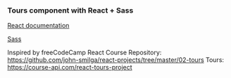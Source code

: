 ### Tours component with React + Sass

[React documentation](https://reactjs.org/)

[Sass](https://sass-lang.com/)

Inspired by freeCodeCamp React Course
Repository: https://github.com/john-smilga/react-projects/tree/master/02-tours
Tours: https://course-api.com/react-tours-project